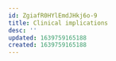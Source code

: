 ```yaml
---
id: ZgiafR0HYlEmdJHkj6o-9
title: Clinical implications
desc: ''
updated: 1639759165188
created: 1639759165188
---
```


